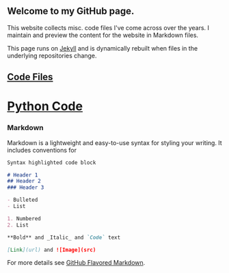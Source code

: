 ## Welcome to my GitHub page.

This website collects misc. code files I've come across over the years.  I maintain and preview the content for the website in Markdown files.

This page runs on [Jekyll](https://jekyllrb.com/) and is dynamically rebuilt when files in the underlying repositories change.

## [Code Files](https://github.com/joshuakevinjones/Code_Files)
# [Python Code](https://github.com/joshuakevinjones/Code_Files/tree/master/Python_Scripts)

### Markdown

Markdown is a lightweight and easy-to-use syntax for styling your writing. It includes conventions for

```markdown
Syntax highlighted code block

# Header 1
## Header 2
### Header 3

- Bulleted
- List

1. Numbered
2. List

**Bold** and _Italic_ and `Code` text

[Link](url) and ![Image](src)
```

For more details see [GitHub Flavored Markdown](https://guides.github.com/features/mastering-markdown/).
